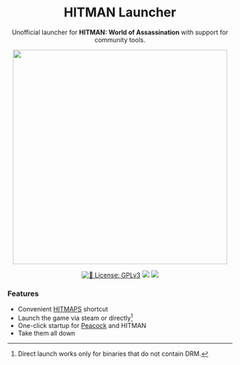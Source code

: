 <h1 align="center">HITMAN Launcher</h1>

<p align="center">Unofficial launcher for <strong>HITMAN: World of Assassination</strong> with support for community tools.</p>

<p align="center">
<kbd><img width="480" src="https://github.com/user-attachments/assets/e851836d-7799-4969-ae13-e4920473c8c3" /></kbd>
</p>

<p align="center">
<a href="https://github.com/benjammin4dayz/hitman-launcher/blob/main/LICENSE.md" target="_blank"><img alt="📝 License: GPLv3" src="https://img.shields.io/badge/%F0%9F%93%9D_license-GPLv3-21bb42.svg" /></a>
<a href="#"><img src="https://img.shields.io/github/package-json/dependency-version/benjammin4dayz/hitman-launcher/%40neutralinojs%2Flib?filename=react-src%2Fpackage.json&label=Neutralino" /></a>
<a href="https://github.com/benjammin4dayz/hitman-launcher/releases/latest/download/HITMAN-release.zip"><img src="https://img.shields.io/github/downloads/benjammin4dayz/hitman-launcher/latest/HITMAN-release.zip" /></a>
</p>

### Features

- Convenient [HITMAPS](https://www.hitmaps.com/) shortcut
- Launch the game via steam or directly[^1]
- One-click startup for [Peacock](https://github.com/thepeacockproject/Peacock) and HITMAN
- Take them all down

[^1]: Direct launch works only for binaries that do not contain DRM.

